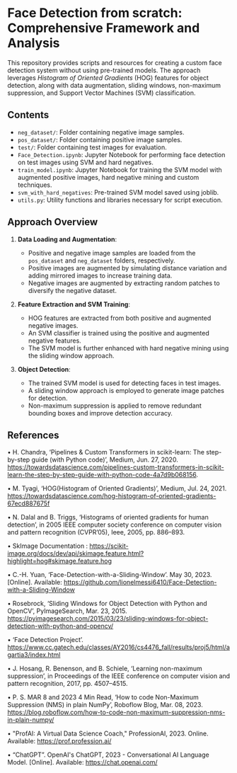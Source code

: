 # Face Detection from scratch: Comprehensive Framework and Analysis

This repository provides scripts and resources for creating a custom face detection system without using pre-trained models. The approach leverages *Histogram of Oriented Gradients* (HOG) features for object detection, along with data augmentation, sliding windows, non-maximum suppression, and Support Vector Machines (SVM) classification.

## Contents

- `neg_dataset/`: Folder containing negative image samples.
- `pos_dataset/`: Folder containing positive image samples.
- `test/`: Folder containing test images for evaluation.
- `Face_Detection.ipynb`: Jupyter Notebook for performing face detection on test images using SVM and hard negatives.
- `train_model.ipynb`: Jupyter Notebook for training the SVM model with augmented positive images, hard negative mining and custom techniques.
- `svm_with_hard_negatives`: Pre-trained SVM model saved using joblib.
- `utils.py`: Utility functions and libraries necessary for script execution.

## Approach Overview

1. **Data Loading and Augmentation**:
   - Positive and negative image samples are loaded from the `pos_dataset` and `neg_dataset` folders, respectively.
   - Positive images are augmented by simulating distance variation and adding mirrored images to increase training data.
   - Negative images are augmented by extracting random patches to diversify the negative dataset.

2. **Feature Extraction and SVM Training**:
   - HOG features are extracted from both positive and augmented negative images.
   - An SVM classifier is trained using the positive and augmented negative features.
   - The SVM model is further enhanced with hard negative mining using the sliding window approach.

3. **Object Detection**:
   - The trained SVM model is used for detecting faces in test images.
   - A sliding window approach is employed to generate image patches for detection.
   - Non-maximum suppression is applied to remove redundant bounding boxes and improve detection accuracy.

## References

•	H. Chandra, ‘Pipelines & Custom Transformers in scikit-learn: The step-by-step guide (with Python code)’, Medium, Jun. 27, 2020. https://towardsdatascience.com/pipelines-custom-transformers-in-scikit-learn-the-step-by-step-guide-with-python-code-4a7d9b068156.

•	M. Tyagi, ‘HOG(Histogram of Oriented Gradients)’, Medium, Jul. 24, 2021. https://towardsdatascience.com/hog-histogram-of-oriented-gradients-67ecd887675f

•	N. Dalal and B. Triggs, ‘Histograms of oriented gradients for human detection’, in 2005 IEEE computer society conference on computer vision and pattern recognition (CVPR’05), Ieee, 2005, pp. 886–893.

•	SkImage Documentation : https://scikit-image.org/docs/dev/api/skimage.feature.html?highlight=hog#skimage.feature.hog

•	C.-H. Yuan, ‘Face-Detection-with-a-Sliding-Window’. May 30, 2023. [Online]. Available: https://github.com/lionelmessi6410/Face-Detection-with-a-Sliding-Window

•	Rosebrock, ‘Sliding Windows for Object Detection with Python and OpenCV’, PyImageSearch, Mar. 23, 2015. https://pyimagesearch.com/2015/03/23/sliding-windows-for-object-detection-with-python-and-opencv/

•	‘Face Detection Project’. https://www.cc.gatech.edu/classes/AY2016/cs4476_fall/results/proj5/html/agartia3/index.html

•	J. Hosang, R. Benenson, and B. Schiele, ‘Learning non-maximum suppression’, in Proceedings of the IEEE conference on computer vision and pattern recognition, 2017, pp. 4507–4515.

•	P. S. MAR 8 and 2023 4 Min Read, ‘How to code Non-Maximum Suppression (NMS) in plain NumPy’, Roboflow Blog, Mar. 08, 2023. https://blog.roboflow.com/how-to-code-non-maximum-suppression-nms-in-plain-numpy/ 

•	"ProfAI: A Virtual Data Science Coach," ProfessionAI, 2023. Online. Available: https://prof.profession.ai/

•	“ChatGPT”. OpenAI's ChatGPT, 2023 - Conversational AI Language Model. [Online]. Available: https://chat.openai.com/

